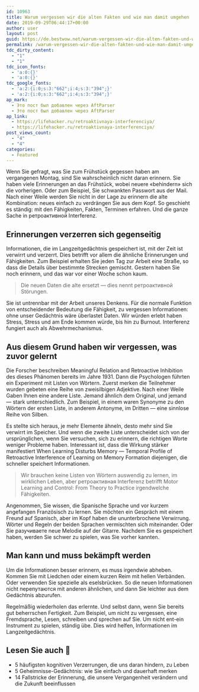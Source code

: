 ```yaml
---
id: 10963
title: Warum vergessen wir die alten Fakten und wie man damit umgehen
date: 2019-09-29T06:44:17+00:00
author: user
layout: post
guid: https://de.bestwow.net/warum-vergessen-wir-die-alten-fakten-und-wie-man-damit-umgehen/
permalink: /warum-vergessen-wir-die-alten-fakten-und-wie-man-damit-umgehen/
tdc_dirty_content:
  - "1"
  - "1"
tdc_icon_fonts:
  - 'a:0:{}'
  - 'a:0:{}'
tdc_google_fonts:
  - 'a:2:{i:0;s:3:"662";i:4;s:3:"394";}'
  - 'a:2:{i:0;s:3:"662";i:4;s:3:"394";}'
ap_mark:
  - Это пост был добавлен через AftParser
  - Это пост был добавлен через AftParser
ap_link:
  - https://lifehacker.ru/retroaktivnaya-interferenciya/
  - https://lifehacker.ru/retroaktivnaya-interferenciya/
post_views_count:
  - "4"
  - "4"
categories:
  - Featured
---
```

Wenn Sie gefragt, was Sie zum Frühstück gegessen haben am vergangenen Montag, sind Sie wahrscheinlich nicht daran erinnern. Sie haben viele Erinnerungen an das Frühstück, wobei neuere «behindern» sich die vorherigen. Oder zum Beispiel, Sie schwankten Passwort aus der Mail. Nach einer Weile werden Sie nicht in der Lage zu erinnern die alte Kombination: neues einfach zu verdrängen Sie aus dem Kopf. So geschieht es ständig: mit den Fähigkeiten, Fakten, Terminen erfahren. Und die ganze Sache in ретроактивной Interferenz.

## Erinnerungen verzerren sich gegenseitig

Informationen, die im Langzeitgedächtnis gespeichert ist, mit der Zeit ist verwirrt und verzerrt. Dies betrifft vor allem die ähnliche Erinnerungen und Fähigkeiten. Zum Beispiel erhalten Sie jeden Tag zur Arbeit eine Straße, so dass die Details über bestimmte Strecken gemischt. Gestern haben Sie noch erinnern, und das war vor einer Woche schon kaum.

> Die neuen Daten die alte ersetzt — dies nennt ретроактивной Störungen.

Sie ist untrennbar mit der Arbeit unseres Denkens. Für die normale Funktion von entscheidender Bedeutung die Fähigkeit, zu vergessen Informationen: ohne unser Gedächtnis wäre überlastet Daten. Wir würden erlebt haben Stress, Stress und am Ende kommen würde, bis hin zu Burnout. Interferenz fungiert auch als Abwehrmechanismus.

## Aus diesem Grund haben wir vergessen, was zuvor gelernt

Die Forscher beschreiben <span><span> Meaningful Relation and Retroactive Inhibition des </span> </span> dieses Phänomen bereits im Jahre 1931. Dann die Psychologen führten ein Experiment mit Listen von Wörtern. Zuerst merken die Teilnehmer wurden gebeten eine Reihe von zweisilbigen Adjektive. Nach einer Weile Gaben Ihnen eine andere Liste. Jemand ähnlich dem Original, und jemand — stark unterschiedlich. Zum Beispiel, in einem waren Synonyme zu den Wörtern der ersten Liste, in anderem Antonyme, im Dritten — eine sinnlose Reihe von Silben.

Es stellte sich heraus, je mehr Elemente ähneln, desto mehr sind Sie verwirrt im Speicher. Und wenn die zweite Liste unterscheidet sich von der ursprünglichen, wenn Sie versuchen, sich zu erinnern, die richtigen Worte weniger Probleme haben. Interessant ist, dass die Wirkung stärker manifestiert <span><span> When Learning Disturbs Memory — Temporal Profile of Retroactive Interference of Learning on Memory Formation </span> </span> diejenigen, die schneller speichert Informationen.

> Wir brauchen keine Listen von Wörtern auswendig zu lernen, im wirklichen Leben, aber ретроактивная Interferenz betrifft <span><span> Motor Learning and Control: From Theory to Practice </span> </span> irgendwelche Fähigkeiten.

Angenommen, Sie wissen, die Spanische Sprache und vor kurzem angefangen Französisch zu lernen. Sie möchten ein Gespräch mit einem Freund auf Spanisch, aber im Kopf haben die ununterbrochene Verwirrung. Wörter und Regeln der beiden Sprachen vermischten sich miteinander. Oder Sie разучиваете neue Melodie auf der Gitarre. Nachdem Sie es gespeichert haben, werden Sie schwer zu spielen, was Sie vorher kannten.

## Man kann und muss bekämpft werden

Um die Informationen besser erinnern, es muss irgendwie abheben. Kommen Sie mit Liedchen oder einem kurzen Reim mit hellen Verbänden. Oder verwenden Sie spezielle als eselsbrücken. So die neuen Informationen nicht перепутаются mit anderen ähnlichen, und dann Sie leichter aus dem Gedächtnis abzurufen.

Regelmäßig wiederholen das erlernte. Und selbst dann, wenn Sie bereits gut beherrschen Fertigkeit. Zum Beispiel, um nicht zu vergessen, eine Fremdsprache, Lesen, schreiben und sprechen auf Sie. Um nicht ent-ein Instrument zu spielen, ständig übe. Dies wird helfen, Informationen im Langzeitgedächtnis.

<div>
  <h2 class="read-also__title">
    <span>Lesen Sie auch</span> <span>🧐 </span>
  </h2>
  
  <ul class="read-also__list">
    <li>
      5 häufigsten kognitiven Verzerrungen, die uns daran hindern, zu Leben
    </li>
    <li>
      5 Geheimnisse-Gedächtnis: wie Sie einfach und dauerhaft merken
    </li>
    <li>
      14 Fallstricke der Erinnerung, die unsere Vergangenheit verändern und die Zukunft beeinflussen
    </li>
  </ul>
</div>